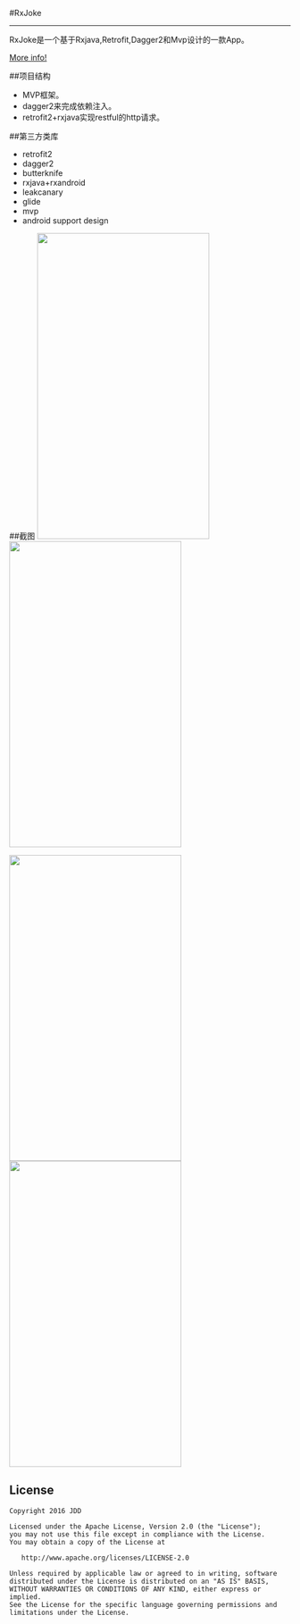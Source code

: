 #RxJoke

----------

RxJoke是一个基于Rxjava,Retrofit,Dagger2和Mvp设计的一款App。

[More info!](http://jdd.coding.me/ "More info")

##项目结构
 * MVP框架。
 * dagger2来完成依赖注入。
 * retrofit2+rxjava实现restful的http请求。

##第三方类库
* retrofit2
* dagger2
* butterknife
* rxjava+rxandroid
* leakcanary
* glide
* mvp
* android support design

##截图
<img src="http://7xsffo.com1.z0.glb.clouddn.com/rxjoke_copyright.png" width="308" height="548"/>
<img src="http://7xsffo.com1.z0.glb.clouddn.com/rxjoke_main.png" width="308" height="548"/>

<img src="http://7xsffo.com1.z0.glb.clouddn.com/rxjoke_icon.png" width="308" height="548"/>
<img src="http://7xsffo.com1.z0.glb.clouddn.com/rxjoke_error.png" width="308" height="548"/>

## License

    Copyright 2016 JDD

    Licensed under the Apache License, Version 2.0 (the "License");
    you may not use this file except in compliance with the License.
    You may obtain a copy of the License at

       http://www.apache.org/licenses/LICENSE-2.0

    Unless required by applicable law or agreed to in writing, software
    distributed under the License is distributed on an "AS IS" BASIS,
    WITHOUT WARRANTIES OR CONDITIONS OF ANY KIND, either express or implied.
    See the License for the specific language governing permissions and
    limitations under the License.